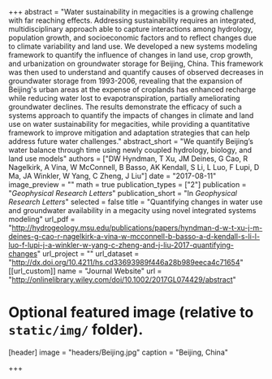 +++
abstract = "Water sustainability in megacities is a growing challenge with far reaching effects. Addressing sustainability requires an integrated, multidisciplinary approach able to capture interactions among hydrology, population growth, and socioeconomic factors and to reflect changes due to climate variability and land use. We developed a new systems modeling framework to quantify the influence of changes in land use, crop growth, and urbanization on groundwater storage for Beijing, China. This framework was then used to understand and quantify causes of observed decreases in groundwater storage from 1993-2006, revealing that the expansion of Beijing's urban areas at the expense of croplands has enhanced recharge while reducing water lost to evapotranspiration, partially ameliorating groundwater declines. The results demonstrate the efficacy of such a systems approach to quantify the impacts of changes in climate and land use on water sustainability for megacities, while providing a quantitative framework to improve mitigation and adaptation strategies that can help address future water challenges."
abstract_short = "We quantify Beijing’s water balance through time using newly coupled hydrology, biology, and land use models"
authors = ["DW Hyndman, T Xu, JM Deines, G Cao, R Nagelkirk, A Vina, W McConnell, B Basso, AK Kendall, S Li, L Luo, F Lupi, D Ma, JA Winkler, W Yang, C Zheng, J Liu"]
date = "2017-08-11"
image_preview = ""
math = true
publication_types = ["2"]
publication = "*Geophysical Research Letters*"
publication_short = "In *Geophysical Research Letters*"
selected = false
title = "Quantifying changes in water use and groundwater availability in a megacity using novel integrated systems modeling"
url_pdf = "http://hydrogeology.msu.edu/publications/papers/hyndman-d-w-t-xu-j-m-deines-g-cao-r-nagelkirk-a-vina-w-mcconnell-b-basso-a-d-kendall-s-li-l-luo-f-lupi-j-a-winkler-w-yang-c-zheng-and-j-liu-2017-quantifying-changes"
url_project = ""
url_dataset = "http://dx.doi.org/10.4211/hs.cd33693989f446a28b989eeca4c71654"
[[url_custom]]
name = "Journal Website"
url = "http://onlinelibrary.wiley.com/doi/10.1002/2017GL074429/abstract"

# Optional featured image (relative to `static/img/` folder).
[header]
image = "headers/Beijing.jpg"
caption = "Beijing, China"

+++

